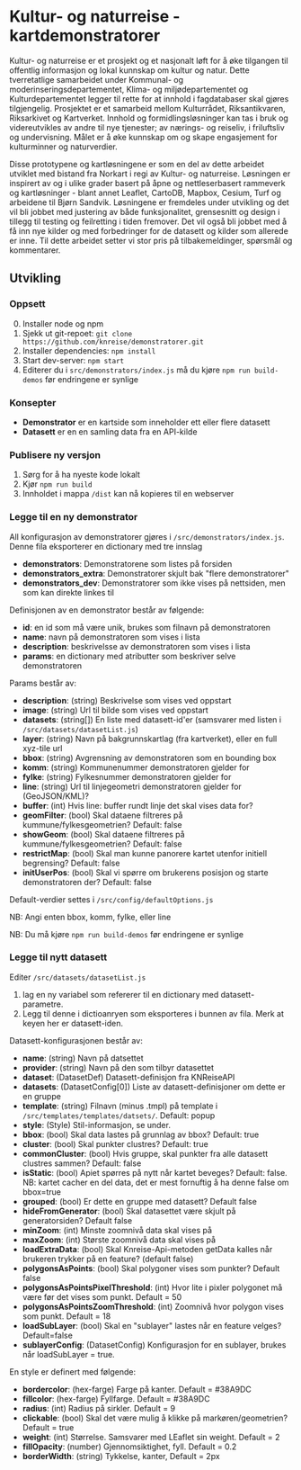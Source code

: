 # Kultur- og naturreise - kartdemonstratorer


Kultur- og naturreise er et prosjekt og et nasjonalt løft for å øke tilgangen til offentlig informasjon og lokal kunnskap om kultur og natur. Dette tverretatlige samarbeidet under Kommunal- og moderinseringsdepartementet, Klima- og miljødepartementet og Kulturdepartementet legger til rette for at innhold i fagdatabaser skal gjøres tilgjengelig. Prosjektet er et samarbeid mellom Kulturrådet, Riksantikvaren, Riksarkivet og Kartverket. Innhold og formidlingsløsninger kan tas i bruk og videreutvikles av andre til nye tjenester; av nærings- og reiseliv, i friluftsliv og undervisning. Målet er å øke kunnskap om og skape engasjement for kulturminner og naturverdier.

Disse prototypene og kartløsningene er som en del av dette arbeidet utviklet med bistand fra Norkart i regi av Kultur- og naturreise. Løsningen er inspirert av og i ulike grader basert på åpne og nettleserbasert rammeverk og kartløsninger - blant annet Leaflet, CartoDB, Mapbox, Cesium, Turf og arbeidene til Bjørn Sandvik. Løsningene er fremdeles under utvikling og det vil bli jobbet med justering av både funksjonalitet, grensesnitt og design i tillegg til testing og feilretting i tiden fremover. Det vil også bli jobbet med å få inn nye kilder og med forbedringer for de datasett og kilder som allerede er inne. Til dette arbeidet setter vi stor pris på tilbakemeldinger, spørsmål og kommentarer.


## Utvikling


### Oppsett
0. Installer node og npm
1. Sjekk ut git-repoet:  ```git clone https://github.com/knreise/demonstratorer.git```
2. Installer dependencies: ```npm install```
3. Start dev-server: ```npm start```
4. Editerer du i ```src/demonstrators/index.js``` må du kjøre ```npm run build-demos``` før endringene er synlige


### Konsepter

- **Demonstrator** er en kartside som inneholder ett eller flere datasett
- **Datasett** er en en samling data fra en API-kilde

### Publisere ny versjon

1. Sørg for å ha nyeste kode lokalt
2. Kjør ```npm run build```
3. Innholdet i mappa ```/dist``` kan nå kopieres til en webserver

### Legge til en ny demonstrator

All konfigurasjon av demonstratorer gjøres i ```/src/demonstrators/index.js```. Denne fila eksporterer en dictionary med tre innslag

- **demonstrators**: Demonstratorene som listes på forsiden
- **demonstrators_extra**: Demonstratorer skjult bak "flere demonstratorer"
- **demonstrators_dev**: Demonstratorer som ikke vises på nettsiden, men som kan direkte linkes til

Definisjonen av en demonstrator består av følgende:

- **id**: en id som må være unik, brukes som filnavn på demonstratoren
- **name**: navn på demonstratoren som vises i lista
- **description**: beskrivelsse av demonstratoren som vises i lista
- **params**: en dictionary med atributter som beskriver selve demonstratoren

Params består av:

- **description**: (string) Beskrivelse som vises ved oppstart
- **image**: (string) Url til bilde som vises ved oppstart
- **datasets**: (string[]) En liste med datasett-id'er (samsvarer med listen i ```/src/datasets/datasetList.js```)
- **layer**: (string) Navn på bakgrunnskartlag (fra kartverket), eller en full xyz-tile url
- **bbox**: (string) Avgrensning av demonstratoren som en bounding box
- **komm**: (string) Kommunenummer demonstratoren gjelder for
- **fylke**: (string) Fylkesnummer demonstratoren gjelder for
- **line**: (string) Url til linjegeometri demonstratoren gjelder for (GeoJSON/KML)?
- **buffer**: (int) Hvis line: buffer rundt linje det skal vises data for?
- **geomFilter**: (bool) Skal dataene filtreres på kummune/fylkesgeometrien? Default: false
- **showGeom**: (bool) Skal dataene filtreres på kummune/fylkesgeometrien? Default: false
- **restrictMap**: (bool) Skal man kunne panorere kartet utenfor initiell begrensing? Default: false
- **initUserPos**: (bool) Skal vi spørre om brukerens posisjon og starte demonstratoren der? Default: false

Default-verdier settes i ```/src/config/defaultOptions.js```

NB: Angi enten bbox, komm, fylke, eller line

NB: Du må kjøre ```npm run build-demos``` før endringene er synlige


### Legge til nytt datasett
Editer ```/src/datasets/datasetList.js```

1. lag en ny variabel som refererer til en dictionary med datasett-parametre.
2. Legg til denne i dictioanryen som eksporteres i bunnen av fila. Merk at keyen her er datasett-iden.

Datasett-konfigurasjonen består av:

- **name**: (string) Navn på datsettet
- **provider**: (string) Navn på den som tilbyr datasettet
- **dataset**: (DatasetDef) Datasett-definisjon fra KNReiseAPI
- **datasets**: (DatasetConfig[0]) Liste av datasett-definisjoner om dette er en gruppe
- **template**: (string) Filnavn (minus .tmpl) på template i ```/src/templates/templates/datsets/```. Default: popup
- **style**: (Style) Stil-informasjon, se under.
- **bbox**: (bool) Skal data lastes på grunnlag av bbox? Default: true
- **cluster**: (bool) Skal punkter clustres? Default: true
- **commonCluster**: (bool) Hvis gruppe, skal punkter fra alle datasett clustres sammen? Default: false
- **isStatic**: (bool) Apiet spørres på nytt når kartet beveges? Default: false. NB: kartet cacher en del data, det er mest fornuftig å ha denne false om bbox=true
- **grouped**: (bool) Er dette en gruppe med datasett? Default false
- **hideFromGenerator**: (bool) Skal datasettet være skjult på generatorsiden? Default false
- **minZoom**: (int) Minste zoomnivå data skal vises på
- **maxZoom**: (int) Største zoomnivå data skal vises på
- **loadExtraData**: (bool) Skal Knreise-Api-metoden getData kalles når brukeren trykker på en feature? (default false)
- **polygonsAsPoints**: (bool) Skal polygoner vises som punkter? Default false
- **polygonsAsPointsPixelThreshold**: (int) Hvor lite i pixler polygonet må være før det vises som punkt. Default = 50
- **polygonsAsPointsZoomThreshold**: (int) Zoomnivå hvor polygon vises som punkt. Default = 18
- **loadSubLayer**: (bool) Skal en "sublayer" lastes når en feature velges? Default=false
- **sublayerConfig**: (DatasetConfig) Konfigurasjon for en sublayer, brukes når loadSubLayer = true.

En style er definert med følgende:

- **bordercolor**: (hex-farge) Farge på kanter. Default = #38A9DC
- **fillcolor**:  (hex-farge) Fyllfarge. Default = #38A9DC
- **radius**: (int) Radius på sirkler. Default = 9
- **clickable**: (bool) Skal det være mulig å klikke på markøren/geometrien? Default = true
- **weight**: (int) Størrelse. Samsvarer med LEaflet sin weight. Default = 2
- **fillOpacity**: (number) Gjennomsiktighet, fyll. Default = 0.2
- **borderWidth**: (string) Tykkelse, kanter, Default = 2px


